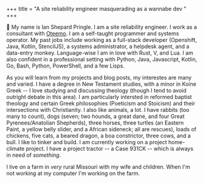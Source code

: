 +++
title = "A site reliability engineer masquerading as a wannabe dev "
+++

👋 My name is Ian Shepard Pringle. I am a site reliability engineer. I work as
a consultant with [Oteemo](https://oteemo.com).  I am a self-taught programmer
and systems operator. My past jobs include working as a full-stack developer
(Openshift, Java, Kotlin, StencilJS), a systems administrator, a helpdesk
agent, and a data-entry monkey.  Language-wise I am in love with Rust, V, and
Lua. I am also confident in a professional setting with Python, Java,
Javascript, Kotlin, Go, Bash, Python, PowerShell, and a few Lisps.

As you will learn from my projects and blog posts, my interestes are many and
varied. I have a degree in New Testament studies, with a minor in Koine Greek
-- I love studying and discussing theology (though I tend to avoid outright
debate in this area). I am particularly intersted in reformed baptist theology
and certain Greek philosophies (Poeticism and Stoicism) and their intersections
with Christianity. I also like animals, a lot.  I have rabbits (too many to
count), dogs (seven; two hounds, a great dane, and four Great
Pyrenees/Anatolian Shepherds), three horses, three turtles (an Eastern Paint, a
yellow belly slider, and a African sideneck; all are rescues), loads of
chickens, five cats, a beared dragon, a boa constrictor, three cows, and a
bull. I like to tinker and build. I am currently working on a project
home-climate project. I have a project tractor -- a Case 931CK -- which is
always in need of _something_.

I live on a farm in _very_ rural Missouri with my wife and children. When I'm
not working at my computer I'm working on the farm.
